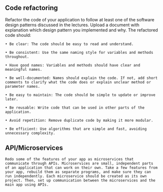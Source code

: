 ## Code refactoring
Refactor the code of your application to follow at least one of the software design patterns
discussed in the lectures. Upload a document with explanation which design pattern you implemented
and why. The refactored code should:


`• Be clear: The code should be easy to read and understand.`

`• Be consistent: Use the same naming style for variables and methods throughout.`

`• Have good names: Variables and methods should have clear and meaningful names.`

`• Be well-documented: Names should explain the code. If not, add short comments to
clarify what the code does or explain unclear method or parameter names.`

`• Be easy to maintain: The code should be simple to update or improve later.`

`• Be reusable: Write code that can be used in other parts of the application.`

`• Avoid repetition: Remove duplicate code by making it more modular.`

`• Be efficient: Use algorithms that are simple and fast, avoiding unnecessary complexity.`

## API/Microservices

`Redo some of the features of your app as microservices that communicate through
APIs. Microservices are small, independent parts of an application that can work on their own.
Take a few features from your app, rebuild them as separate programs, and make sure they can
run independently. Each microservice should be created as its own project. Then, set up
communication between the microservices and the main app using APIs.`


